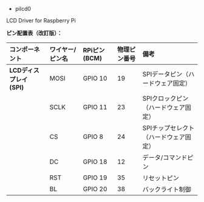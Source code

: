 * pilcd0

LCD Driver for Raspberry Pi

**ピン配置表（改訂版）：**

| コンポーネント | ワイヤー/ピン名 | RPiピン (BCM) | 物理ピン番号 | 備考 |
| :--- | :--- | :--- | :--- | :--- |
| **LCDディスプレイ (SPI)** | MOSI | GPIO 10 | 19 | SPIデータピン（ハードウェア固定） |
| | SCLK | GPIO 11 | 23 | SPIクロックピン（ハードウェア固定） |
| | CS | GPIO 8 | 24 | SPIチップセレクト（ハードウェア固定） |
| | DC | GPIO 18 | 12 | データ/コマンドピン |
| | RST | GPIO 19 | 35 | リセットピン |
| | BL | GPIO 20 | 38 | バックライト制御 |
